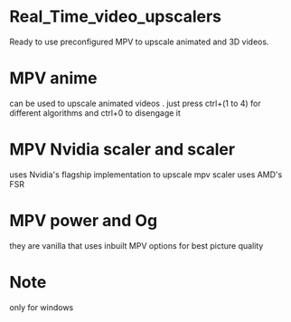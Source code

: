 # Real_Time_video_upscalers
Ready to use preconfigured  MPV to upscale animated and 3D videos.
# MPV anime
can be used to upscale animated videos .
just press ctrl+(1 to 4) for different algorithms and ctrl+0 to disengage it
# MPV Nvidia scaler and scaler
uses Nvidia's flagship implementation to upscale 
mpv scaler uses AMD's FSR
# MPV power and Og
they are vanilla that uses inbuilt MPV options for best picture quality
# Note
only for windows
